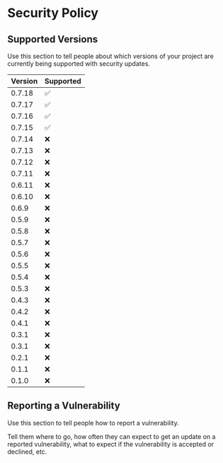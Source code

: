 # Security Policy

## Supported Versions

Use this section to tell people about which versions of your project are
currently being supported with security updates.

| Version | Supported          |
|---------|--------------------|
| 0.7.18  | :white_check_mark: |
| 0.7.17  | :white_check_mark: |
| 0.7.16  | :white_check_mark: |
| 0.7.15  | :white_check_mark: |
| 0.7.14  | :x:                |
| 0.7.13  | :x:                |
| 0.7.12  | :x:                |
| 0.7.11  | :x:                |
| 0.6.11  | :x:                |
| 0.6.10  | :x:                |
| 0.6.9   | :x:                |
| 0.5.9   | :x:                |
| 0.5.8   | :x:                |
| 0.5.7   | :x:                |
| 0.5.6   | :x:                |
| 0.5.5   | :x:                |
| 0.5.4   | :x:                |
| 0.5.3   | :x:                |
| 0.4.3   | :x:                |
| 0.4.2   | :x:                |
| 0.4.1   | :x:                |
| 0.3.1   | :x:                |
| 0.3.1   | :x:                |
| 0.2.1   | :x:                |
| 0.1.1   | :x:                |
| 0.1.0   | :x:                |

## Reporting a Vulnerability

Use this section to tell people how to report a vulnerability.

Tell them where to go, how often they can expect to get an update on a
reported vulnerability, what to expect if the vulnerability is accepted or
declined, etc.
